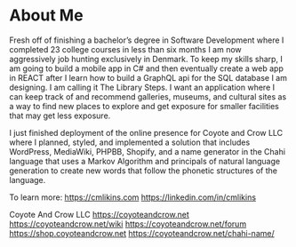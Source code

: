 # About Me

Fresh off of finishing a bachelor’s degree in Software Development where I completed 23 college courses in less than six months I am now aggressively job hunting exclusively in Denmark. To keep my skills sharp, I am going to build a mobile app in C# and then eventually create a web app in REACT after I learn how to build a GraphQL api for the SQL database I am designing. I am calling it The Library Steps. I want an application where I can keep track of and recommend galleries, museums, and cultural sites as a way to find new places to explore and get exposure for smaller facilities that may get less exposure.

I just finished deployment of the online presence for Coyote and Crow LLC where I planned, styled, and implemented a solution that includes WordPress, MediaWiki, PHPBB, Shopify, and a name generator in the Chahi language that uses a Markov Algorithm and principals of natural language generation to create new words that follow the phonetic structures of the language.

To learn more:
https://cmlikins.com
https://linkedin.com/in/cmlikins

Coyote And Crow LLC
https://coyoteandcrow.net
https://coyoteandcrow.net/wiki
https://coyoteandcrow.net/forum
https://shop.coyoteandcrow.net
https://coyoteandcrow.net/chahi-name/
